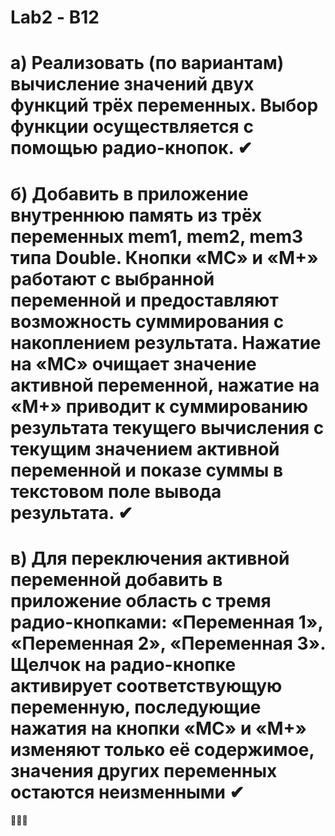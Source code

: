 # Lab2 - В12
# а) Реализовать (по вариантам) вычисление значений двух функций трёх переменных. Выбор функции осуществляется с помощью радио-кнопок. ✔
# б) Добавить в приложение внутреннюю память из трёх переменных mem1, mem2, mem3 типа Double. Кнопки «MC» и «M+» работают с выбранной переменной и предоставляют возможность суммирования с накоплением результата. Нажатие на «MC» очищает значение активной переменной, нажатие на «M+» приводит к суммированию результата текущего вычисления с текущим значением активной переменной и показе суммы в текстовом поле вывода результата. ✔
# в) Для переключения активной переменной добавить в приложение область с тремя радио-кнопками: «Переменная 1», «Переменная 2», «Переменная 3». Щелчок на радио-кнопке активирует соответствующую переменную, последующие нажатия на кнопки «MC» и «M+» изменяют только её содержимое, значения других переменных остаются неизменными ✔
🙂🙂🙂
